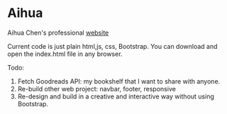 # Aihua
Aihua Chen's professional [website](https://aihua.vercel.app/)

Current code is just plain html,js, css, Bootstrap. You can download and open the index.html file in any browser.

Todo: 
1. Fetch Goodreads API: my bookshelf that I want to share with anyone.
2. Re-build other web project: navbar, footer, responsive
3. Re-design and build in a creative and interactive way without using Bootstrap.

